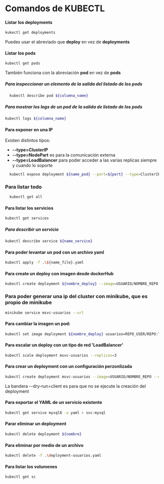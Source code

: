 # Comandos de KUBECTL

#### Listar los deployments
```bash
kukectl get deployments
```
Puedes usar el abreviado que **deploy** en vez de **deployments**

#### Listar los pods

```bash
kubectl get pods
```
También funciona con la abreviación **pod** en vez de **pods**

##### Para inspeccionar un elemento de la salida del listado de los pods

```bash
  kubectl describe pod ${columna_name} 
```

##### Para mostrar los logs de un pod de la salida de listado de los pods
```bash
kubectl logs ${columna_name}
```

#### Para exponer en una IP
Existen distintos tipos:

- **--type=ClusterIP**
- **--type=NodePart** es para la comunicación externa
- **--type=LoadBalancer** para poder acceder a las varias replicas siempre y cuando lo soporte

```bash
  kubectl expose deployment ${name_pod} --port=${port} --type=ClusterIP
```

### Para listar todo

```bash
  kubectl get all
```

#### Para listar los servicios

```bash
kubectl get services
```

##### Para describir un servicio

```bash
kubectl describe service ${name_service}
```

#### Para poder levantar un pod con un archivo yaml

```bash
kubectl apply -f .\${name_file}.yaml
```

#### Para create un deploy con imagen desde dockerHub
```bash
kubectl create deployment ${nombre_deploy} --image=USUARIO/NOMBRE_REPO --port=NRO_PUERTO
```

### Para poder generar una ip del cluster con minikube, que es propio de minikube
```bash
minikube service msvc-usuarios --url
```

#### Para cambiar la imagen un pod:
```bash
kubectl set image deployment ${nombre_deploy} usuarios=REPO_USER/REPO:TAG
```

#### Para escalar un deploy con un tipo de red 'LoadBalancer'
```bash
kubectl scale deployment msvc-usuarios --replicas=3
```

#### Para crear un deployment con un configuración perzonlizada
```bash
kubectl create deployment msvc-usuarios --image=USUARIO/NOMBRE_REPO --dry-run=client  -o yaml > nombre_archivo.yaml
```
La bandera --dry-run=client es para que no se ejecute la creación del deployment  

#### Para exportar el YAML de un servicio existente

```bash
kubectl get service mysql8 -o yaml > svc-mysql
```
#### Parar eliminar un deployment

```bash
kubectl delete deployment ${nombre}
```

#### Para eliminar por medio de un archivo

```bash
kubectl delete -f .\deployment-usuarios.yaml
```

#### Para listar los volumenes
```bash
kubectl get sc
```